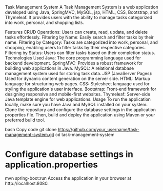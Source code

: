 Task Management System
A Task Management System is a web application developed using Java, SpringMVC, MySQL, jsp, HTML, CSS, Bootstrap, and Thymeleaf. It provides users with the ability to manage tasks categorized into work, personal, and shopping lists.

Features
CRUD Operations: Users can create, read, update, and delete tasks effortlessly.
Filtering by Name: Easily search and filter tasks by their name.
Filtering by Category: Tasks are categorized into work, personal, and shopping, enabling users to filter tasks by their respective categories.
Filtering by Status: Users can filter tasks based on their completion status.
Technologies Used
Java: The core programming language used for backend development.
SpringMVC: Provides a robust framework for building web applications in Java.
MySQL: A relational database management system used for storing task data.
JSP (JavaServer Pages): Used for dynamic content generation on the server side.
HTML: Markup language for structuring web pages.
CSS: Stylesheet language used for styling the application's user interface.
Bootstrap: Front-end framework for designing responsive and mobile-first websites.
Thymeleaf: Server-side Java template engine for web applications.
Usage
To run the application locally, make sure you have Java and MySQL installed on your system. Clone the repository and configure the database settings in the application properties file. Then, build and deploy the application using Maven or your preferred build tool.

bash
Copy code
git clone https://github.com/your_username/task-management-system.git
cd task-management-system
# Configure database settings in application.properties
mvn spring-boot:run
Access the application in your browser at http://localhost:8080.
